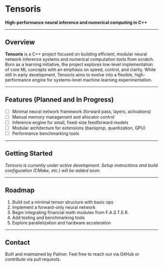 # Tensoris

**High-performance neural inference and numerical computing in C++**

---

## Overview

**Tensoris** is a C++ project focused on building efficient, modular neural network inference systems and numerical computation tools from scratch. Born as a learning initiative, the project explores low-level implementation of core ML concepts with an emphasis on speed, control, and clarity. While still in early development, Tensoris aims to evolve into a flexible, high-performance engine for systems-level machine learning experimentation.

---

## Features (Planned and In Progress)

- [ ] Minimal neural network framework (forward pass, layers, activations)
- [ ] Manual memory management and allocator control
- [ ] Inference engine for small, fixed-size feedforward models
- [ ] Modular architecture for extensions (backprop, quantization, GPU)
- [ ] Performance benchmarking tools

---

## Getting Started

_Tensoris is currently under active development. Setup instructions and build configuration (CMake, etc.) will be added soon._

---

## Roadmap

1. Build out a minimal tensor structure with basic ops
2. Implement a forward-only neural network
3. Begin integrating financial math modules from F.A.S.T.E.R.
4. Add testing and benchmarking tools
5. Explore parallelization and hardware acceleration

---


## Contact

Built and maintained by Palinor.
Feel free to reach out via GitHub or contribute via pull requests.
